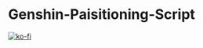 # Genshin-Paisitioning-Script

[![ko-fi](https://ko-fi.com/img/githubbutton_sm.svg)](https://ko-fi.com/W7W2UWJ60)
